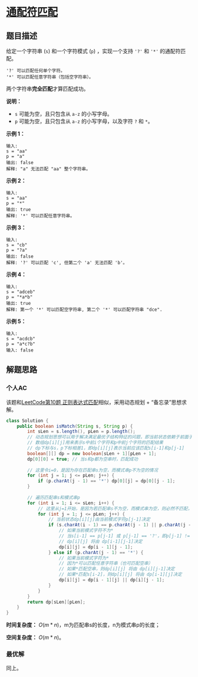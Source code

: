 # [通配符匹配](https://leetcode-cn.com/problems/wildcard-matching/)

## 题目描述

给定一个字符串 (`s`) 和一个字符模式 (`p`) ，实现一个支持 `'?'` 和 `'*'` 的通配符匹配。

```
'?' 可以匹配任何单个字符。
'*' 可以匹配任意字符串（包括空字符串）。
```

两个字符串**完全匹配**才算匹配成功。

**说明：**

- `s` 可能为空，且只包含从 `a-z` 的小写字母。
- `p` 可能为空，且只包含从 `a-z` 的小写字母，以及字符 `?` 和 `*`。

**示例 1：**

```
输入:
s = "aa"
p = "a"
输出: false
解释: "a" 无法匹配 "aa" 整个字符串。
```

**示例 2：**

```
输入:
s = "aa"
p = "*"
输出: true
解释: '*' 可以匹配任意字符串。
```

**示例 3：**

```
输入:
s = "cb"
p = "?a"
输出: false
解释: '?' 可以匹配 'c', 但第二个 'a' 无法匹配 'b'。
```

**示例 4：**

```
输入:
s = "adceb"
p = "*a*b"
输出: true
解释: 第一个 '*' 可以匹配空字符串, 第二个 '*' 可以匹配字符串 "dce".
```

**示例 5：**

```
输入:
s = "acdcb"
p = "a*c?b"
输入: false
```

## 解题思路

### 个人AC

该题和[LeetCode第10题 正则表达式匹配]()相似，采用动态规划 + “备忘录”思想求解。

```java
class Solution {
    public boolean isMatch(String s, String p) {
        int sLen = s.length(), pLen = p.length();
        // 动态规划思想可以用于解决满足最优子结构特征的问题，即当前状态依赖于前面子问题的状态
        // 数组dp[i][j]用来表示s中前i个字符和p中前j个字符的匹配结果
        // dp下标与s，p下标相差1，即dp[i][j]表示当前应该匹配s[i-1]和p[j-1]
        boolean[][] dp = new boolean[sLen + 1][pLen + 1];
        dp[0][0] = true; // 当s和p都为空串时，匹配成功
        
        // 这里令i=0，是因为存在匹配串s为空，而模式串p不为空的情况
        for (int j = 1; j <= pLen; j++) {
            if (p.charAt(j - 1) == '*') dp[0][j] = dp[0][j - 1];
        }
        
        // 遍历匹配串s和模式串p
        for (int i = 1; i <= sLen; i++) {
            // 这里从j=1开始，是因为若匹配串s不为空，而模式串为空，则必然不匹配，dp[i][0] = false；而初始值就是false
            for (int j = 1; j <= pLen; j++) {
                // 当前状态dp[i][j]由当前模式字符p[j-1]决定
                if (s.charAt(i - 1) == p.charAt(j - 1) || p.charAt(j - 1) == '?') {
                    // 如果当前模式字符不为*
                    // 当s[i-1] == p[j-1] 或 p[j-1] == '?'，即p[j-1] != '*'时，
                    // dp[i][j] 将由 dp[i-1][j-1]决定
                    dp[i][j] = dp[i - 1][j - 1];
                } else if (p.charAt(j - 1) == '*') {
                    // 如果当前模式字符为*
                    // 因为*可以匹配任意字符串（也可匹配空串）
                    // 如果*匹配空串，则dp[i][j] 将由 dp[i][j-1]决定
                    // 如果*匹配s[i-2]，则dp[i][j] 将由 dp[i-1][j]决定
                    dp[i][j] = dp[i - 1][j] || dp[i][j - 1];
                }
            }
        }
        return dp[sLen][pLen];
    }
}
```

**时间复杂度：** $O(m * n)$，m为匹配串s的长度，n为模式串p的长度；

**空间复杂度：** $O(m * n)$。

### 最优解

同上。

